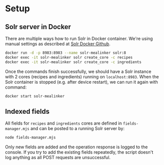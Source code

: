 # Setup

## Solr server in Docker

There are multiple ways how to run Solr in Docker container.  We're using manual settings as described at [Solr Docker Github](https://github.com/docker-solr/docker-solr#getting-started-with-the-docker-image).

```bash
docker run -d -p 8983:8983 --name solr-mealinker solr:8 
docker exec -it solr-mealinker solr create_core -c recipes
docker exec -it solr-mealinker solr create_core -c ingredients
```

Once the commands finish successfully, we should have a Solr instance with 2 cores (recipes and ingredients) running on `localhost:8983`. When the Solr container is stopped (e.g. after device restart), we can run it again with command:

```bash
docker start solr-mealinker
```

## Indexed fields

All fields for `recipes` and `ingredients` cores are defined in `fields-manager.mjs` and can be posted to a running Solr server by:

```bash
node fields-manager.mjs
```

Only new fields are added and the operation response is logged to the console. If you try to add the existing fields repeatedly, the script doesn't log anything as all POST requests are unsuccessful. 